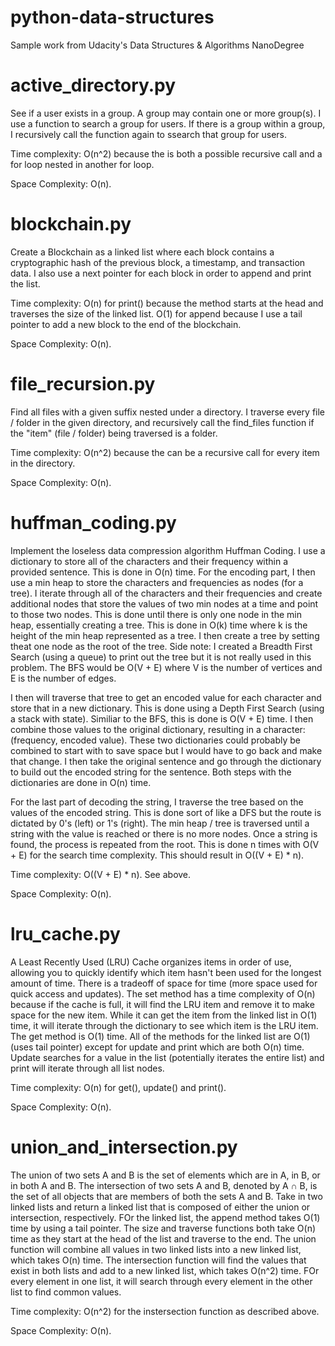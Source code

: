 # python-data-structures
Sample work from Udacity's Data Structures &amp; Algorithms NanoDegree

# active_directory.py
See if a user exists in a group. A group may contain one or more group(s). I use a function to search a group for users. If there is a group within a group, I recursively call the function again to ssearch that group for users. 

Time complexity: O(n^2) because the is both a possible recursive call and a for loop nested in another for loop. 

Space Complexity: O(n).

# blockchain.py
Create a Blockchain as a linked list where each block contains a cryptographic hash of the previous block, a timestamp, and transaction data. I also use a next pointer for each block in order to append and print the list. 

Time complexity: O(n) for print() because the method starts at the head and traverses the size of the linked list. O(1) for append because I use a tail pointer to add a new block to the end of the blockchain.

Space Complexity: O(n).

# file_recursion.py
Find all files with a given suffix nested under a directory. I traverse every file / folder in the given directory, and recursively call the find_files function if the "item" (file / folder) being traversed is a folder. 

Time complexity: O(n^2) because the can be a recursive call for every item in the directory.

Space Complexity: O(n).

# huffman_coding.py
Implement the loseless data compression algorithm Huffman Coding. I use a dictionary to store all of the characters and their frequency within a provided sentence. This is done in O(n) time. For the encoding part, I then use a min heap to store the characters and frequencies as nodes (for a tree). I iterate through all of the characters and their frequencies and create additional nodes that store the values of two min nodes at a time and point to those two nodes. This is done until there is only one node in the min heap, essentially creating a tree. This is done in O(k) time where k is the height of the min heap represented as a tree. I then create a tree by setting theat one node as the root of the tree. Side note: I created a Breadth First Search (using a queue) to print out the tree but it is not really used in this problem. The BFS would be O(V + E) where V is the number of vertices and E is the number of edges.

I then will traverse that tree to get an encoded value for each character and store that in a new dictionary. This is done using a Depth First Search (using a stack with state). Similiar to the BFS, this is done is O(V + E) time. I then combine those values to the original dictionary, resulting in a character: (frequency, encoded value). These two dictionaries could probably be combined to start with to save space but I would have to go back and make that change. I then take the original sentence and go through the dictionary to build out the encoded string for the sentence. Both steps with the dictionaries are done in O(n) time. 

For the last part of decoding the string, I traverse the tree based on the values of the encoded string. This is done sort of like a DFS but the route is dictated by 0's (left) or 1's (right). The min heap / tree is traversed until a string with the value is reached or there is no more nodes. Once a string is found, the process is repeated from the root. This is done n times with O(V + E) for the search time complexity. This should result in O((V + E) * n). 

Time complexity: O((V + E) * n). See above. 

Space Complexity: O(n).

# lru_cache.py
A Least Recently Used (LRU) Cache organizes items in order of use, allowing you to quickly identify which item hasn't been used for the longest amount of time. There is a tradeoff of space for time (more space used for quick access and updates). The set method has a time complexity of O(n) because if the cache is full, it will find the LRU item and remove it to make space for the new item. While it can get the item from the linked list in O(1) time, it will iterate through the dictionary to see which item is the LRU item. The get method is O(1) time. All of the methods for the linked list are O(1) (uses tail pointer) except for update and print which are both O(n) time. Update searches for a value in the list (potentially iterates the entire list) and print will iterate through all list nodes.

Time complexity: O(n) for get(), update() and print().

Space Complexity: O(n).

# union_and_intersection.py
The union of two sets A and B is the set of elements which are in A, in B, or in both A and B. The intersection of two sets A and B, denoted by A ∩ B, is the set of all objects that are members of both the sets A and B. Take in two linked lists and return a linked list that is composed of either the union or intersection, respectively. FOr the linked list, the append method takes O(1) time by using a tail pointer. The size and traverse functions both take O(n) time as they start at the head of the list and traverse to the end. The union function will combine all values in two linked lists into a new linked list, which takes O(n) time. The intersection function will find the values that exist in both lists and add to a new linked list, which takes O(n^2) time. FOr every element in one list, it will search through every element in the other list to find common values. 

Time complexity: O(n^2) for the instersection function as described above. 

Space Complexity: O(n).